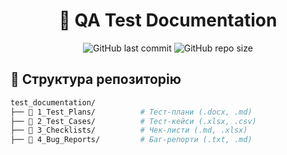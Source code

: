 <div align="center">

# 🧪 QA Test Documentation

![GitHub last commit](https://img.shields.io/github/last-commit/yprokhorenko/test_documentation?style=flat-square)
![GitHub repo size](https://img.shields.io/github/repo-size/yprokhorenko/test_documentation?color=success&style=flat-square)
</div>



## 📂 Структура репозиторію
```bash
test_documentation/
├── 📂 1_Test_Plans/          # Тест-плани (.docx, .md)
├── 📂 2_Test_Cases/          # Тест-кейси (.xlsx, .csv)
├── 📂 3_Checklists/          # Чек-листи (.md, .xlsx)
├── 📂 4_Bug_Reports/         # Баг-репорти (.txt, .md)

